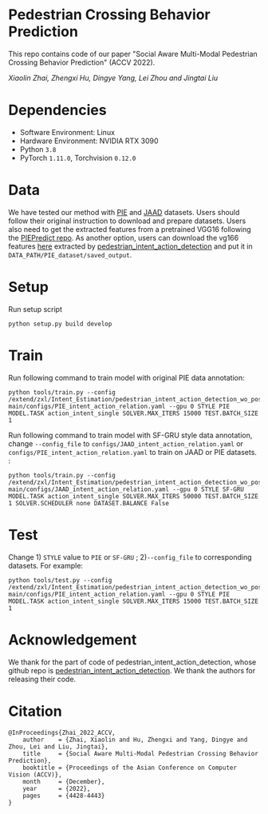 # Pedestrian Crossing Behavior Prediction
This repo contains code of our paper "Social Aware Multi-Modal Pedestrian Crossing Behavior Prediction" (ACCV 2022). 

_Xiaolin Zhai, Zhengxi Hu, Dingye Yang, Lei Zhou and Jingtai Liu_


# Dependencies

- Software Environment: Linux 
- Hardware Environment: NVIDIA RTX 3090
- Python `3.8`
- PyTorch `1.11.0`, Torchvision `0.12.0`


# Data
We have tested our method with [PIE](https://data.nvision2.eecs.yorku.ca/PIE_dataset/) and [JAAD](https://data.nvision2.eecs.yorku.ca/JAAD_dataset/) datasets. Users should follow their original instruction to download and prepare datasets. Users also need to get the extracted features from a pretrained VGG16 following the [PIEPredict repo](https://github.com/aras62/PIEPredict). As another option, users can download the vg166 features [here](https://drive.google.com/file/d/1xQAyvqE2Q4cxvjyWsCEJR09QjB7UYJIV/view?usp=sharing) extracted by [pedestrian_intent_action_detection](https://github.com/umautobots/pedestrian_intent_action_detection) and put it in `DATA_PATH/PIE_dataset/saved_output`.

# Setup
Run setup script
```
python setup.py build develop
```

# Train
Run following command to train model with original PIE data annotation:
```
python tools/train.py --config /extend/zxl/Intent_Estimation/pedestrian_intent_action_detection_wo_pose-main/configs/PIE_intent_action_relation.yaml --gpu 0 STYLE PIE MODEL.TASK action_intent_single SOLVER.MAX_ITERS 15000 TEST.BATCH_SIZE 1
```

Run following command to train model with SF-GRU style data annotation, change `--config_file` to `configs/JAAD_intent_action_relation.yaml` or `configs/PIE_intent_action_relation.yaml` to train on JAAD or PIE datasets. :
```
python tools/train.py --config /extend/zxl/Intent_Estimation/pedestrian_intent_action_detection_wo_pose-main/configs/JAAD_intent_action_relation.yaml --gpu 0 STYLE SF-GRU MODEL.TASK action_intent_single SOLVER.MAX_ITERS 50000 TEST.BATCH_SIZE 1 SOLVER.SCHEDULER none DATASET.BALANCE False
```

# Test 
Change 1) `STYLE` value to `PIE` or `SF-GRU` ; 2)`--config_file` to corresponding datasets. For example: 
 
``` 
python tools/test.py --config /extend/zxl/Intent_Estimation/pedestrian_intent_action_detection_wo_pose-main/configs/PIE_intent_action_relation.yaml --gpu 0 STYLE PIE MODEL.TASK action_intent_single SOLVER.MAX_ITERS 15000 TEST.BATCH_SIZE 1
```

# Acknowledgement

We thank for the part of code of pedestrian_intent_action_detection, whose github repo is [pedestrian_intent_action_detection](https://github.com/umautobots/pedestrian_intent_action_detection). We thank the authors for releasing their code.

# Citation
```
@InProceedings{Zhai_2022_ACCV,
    author    = {Zhai, Xiaolin and Hu, Zhengxi and Yang, Dingye and Zhou, Lei and Liu, Jingtai},
    title     = {Social Aware Multi-Modal Pedestrian Crossing Behavior Prediction},
    booktitle = {Proceedings of the Asian Conference on Computer Vision (ACCV)},
    month     = {December},
    year      = {2022},
    pages     = {4428-4443}
}
```
